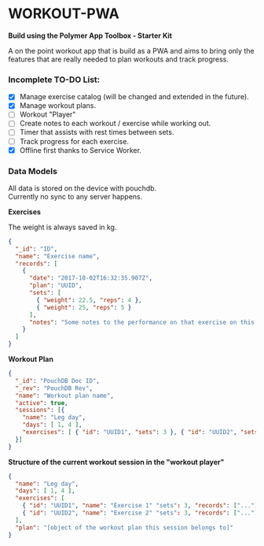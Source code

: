 # WORKOUT-PWA

**Build using the Polymer App Toolbox - Starter Kit**

A on the point workout app that is build as a PWA and aims to bring only the features that are really needed to plan workouts and track progress.

### Incomplete TO-DO List:

* [x] Manage exercise catalog (will be changed and extended in the future).
* [x] Manage workout plans.
* [ ] Workout "Player"
* [ ] Create notes to each workout / exercise while working out.
* [ ] Timer that assists with rest times between sets.
* [ ] Track progress for each exercise.
* [x] Offline first thanks to Service Worker.

### Data Models

All data is stored on the device with pouchdb.  
Currently no sync to any server happens.

**Exercises**

The weight is always saved in kg.

```json
{
  "_id": "ID",
  "name": "Exercise name",
  "records": [
    {
      "date": "2017-10-02T16:32:35.907Z",
      "plan": "UUID",
      "sets": [
        { "weight": 22.5, "reps": 4 },
        { "weight": 25, "reps": 5 }
      ],
      "notes": "Some notes to the performance on that exercise on this particular training day"
    }
  ]
}
```

**Workout Plan**

```json
{
  "_id": "PouchDB Doc ID",
  "_rev": "PouchDB Rev",
  "name": "Workout plan name",
  "active": true,
  "sessions": [{
    "name": "Leg day",
    "days": [ 1, 4 ],
    "exercises": [ { "id": "UUID1", "sets": 3 }, { "id": "UUID2", "sets": 3 } ]
  }]
}
```

**Structure of the current workout session in the "workout player"**

```json
{
  "name": "Leg day",
  "days": [ 1, 4 ],
  "exercises": [
    { "id": "UUID1", "name": "Exercise 1" "sets": 3, "records": ["..."] },
    { "id": "UUID2", "name": "Exercise 2" "sets": 3, "records": ["..."] }
  ],
  "plan": "[object of the workout plan this session belongs to]"
}
```